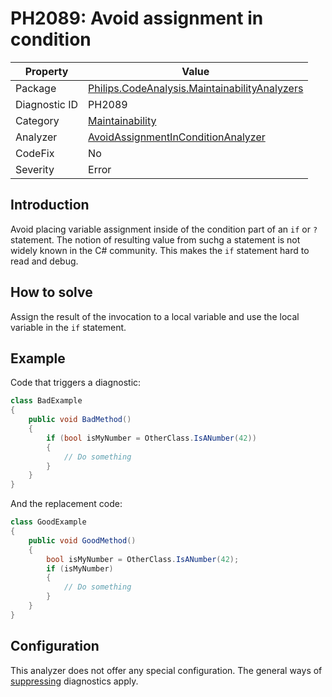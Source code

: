 # PH2089: Avoid assignment in condition

| Property | Value  |
|--|--|
| Package | [Philips.CodeAnalysis.MaintainabilityAnalyzers](https://www.nuget.org/packages/Philips.CodeAnalysis.MaintainabilityAnalyzers) |
| Diagnostic ID | PH2089 |
| Category  | [Maintainability](../Maintainability.md) |
| Analyzer | [AvoidAssignmentInConditionAnalyzer](https://github.com/philips-software/roslyn-analyzers/blob/master/Philips.CodeAnalysis.MaintainabilityAnalyzers/Maintainability/AvoidAssignmentInConditionAnalyzer.cs)
| CodeFix  | No |
| Severity | Error |

## Introduction

Avoid placing variable assignment inside of the condition part of an `if` or `?` statement. The notion of resulting value from suchg a statement is not widely known in the C# community. This makes the `if` statement hard to read and debug.

## How to solve

Assign the result of the invocation to a local variable and use the local variable in the `if` statement.

## Example

Code that triggers a diagnostic:
``` cs
class BadExample
{
    public void BadMethod()
    {
        if (bool isMyNumber = OtherClass.IsANumber(42))
        {
            // Do something
        }
    }
}

```

And the replacement code:
``` cs
class GoodExample
{
    public void GoodMethod()
    {
        bool isMyNumber = OtherClass.IsANumber(42);
        if (isMyNumber)
        {
            // Do something
        }
    }
}

```

## Configuration

This analyzer does not offer any special configuration. The general ways of [suppressing](https://learn.microsoft.com/en-us/dotnet/fundamentals/code-analysis/suppress-warnings) diagnostics apply.